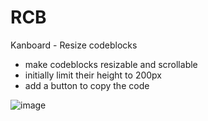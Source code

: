 # RCB
Kanboard - Resize codeblocks

- make codeblocks resizable and scrollable
- initially limit their height to 200px
- add a button to copy the code

![image](https://user-images.githubusercontent.com/13346344/144873826-7e62ed84-0c96-474b-b745-cc4c46620e83.png)
